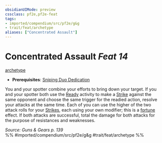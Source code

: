 ```yaml
---
obsidianUIMode: preview
cssclass: pf2e,pf2e-feat
tags:
- imported/compendium/src/pf2e/g&g
- trait/feat/archetype
aliases: ["Concentrated Assault"]
---
```

# Concentrated Assault  *Feat 14*  
[archetype](archetype.md)  

- **Prerequisites**: [Sniping Duo Dedication](sniping-duo-dedication-g-g.md)

You and your spotter combine your efforts to bring down your target. If you and your spotter both use the [Ready](ready.md) activity to make a [Strike](strike.md) against the same opponent and choose the same trigger for the readied action, resolve your attacks at the same time. Each of you can use the higher of the two attack rolls for your [Strikes](strike.md), each using your own modifier; this is a [fortune](fortune.md) effect. If both attacks are successful, total the damage for both attacks for the purpose of resistances and weaknesses.

*Source: Guns & Gears p. 139*  
%% #imported/compendium/src/pf2e/g&g #trait/feat/archetype %%
